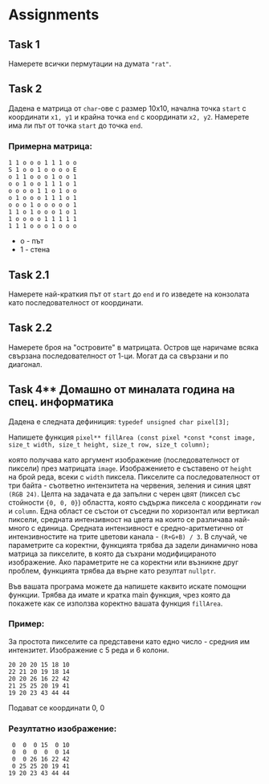 # Assignments

## Task 1
Намерете всички пермутации на думата `"rat"`.

## Task 2
Дадена e матрица от `char`-ове с размер 10х10, начална точка `start` с координати `x1, y1` и крайна точка `end` с координати `x2, y2`. Намерете има ли път от точка `start` до точка `end`.

### Примерна матрица:   
```
1 1 o o o 1 1 1 o o   
S 1 o o 1 o o o o E   
o 1 1 o o o 1 o o 1   
o o 1 o o 1 1 1 o 1   
o o o o 1 1 o 1 o o   
o 1 o o o 1 1 1 o 1   
o o o 1 o o o o o 1   
1 1 o 1 o o o 1 o 1   
1 o o o o 1 1 1 1 1   
1 1 1 o o o 1 o o o
```
- o - път
- 1 - стена

## Task 2.1
Намерете най-краткия път от `start` до `end` и го изведете на конзолата като последователност от координати.

## Task 2.2 
Намерете броя на "островите" в матрицата. Остров ще наричаме всяка свързана последователност от 1-ци. Могат да са свързани и по диагонал.


## Task 4** Домашно от миналата година на спец. информатика
Дадена е следната дефиниция:
`typedef unsigned char pixel[3];`

Напишете функция
`pixel** fillArea (const pixel *const *const image,
     size_t width, size_t height,
     size_t row, size_t column);`

която получава като аргумент изображение (последователност от пиксели) през матрицата `image`. Изображението е съставено от `height` на брой реда, всеки с `width` пиксела. Пикселите са последователност от три байта - съответно интензитета на червения, зеления и синия цвят `(RGB 24)`.
Целта на задачата е да запълни с черен цвят (пиксел със стойности `{0, 0, 0}`) областта, която съдържа пиксела с координати `row` и `column`. Една област се състои от съседни по хоризонтал или вертикал пиксели, средната интензивност на цвета на които се различава най-много с единица. Средната интензивност е средно-аритметично от интензивностите на трите цветови канала - `(R+G+B) / 3`.
В случай, че параметрите са коректни, функцията трябва да задели динамично нова матрица за пикселите, в която да съхрани модифицираното изображение. Ако параметрите не са коректни или възникне друг проблем, функцията трябва да върне като резултат `nullptr`.

Във вашата програма можете да напишете каквито искате помощни функции. Трябва да имате и кратка main функция, чрез която да покажете как се използва коректно вашата функция `fillArea`.

### Пример:
За простота пикселите са представени като едно число - средния им интензитет.
Изображение с 5 реда и 6 колони.

```
20 20 20 15 18 10   
22 21 20 19 18 14   
20 20 26 16 22 42   
21 25 25 20 19 41   
19 20 23 43 44 44   
```

Подават се координати 0, 0

### Резултатно изображение:
```
 0  0  0 15  0 10   
 0  0  0  0  0 14    
 0  0 26 16 22 42    
 0 25 25 20 19 41   
19 20 23 43 44 44  
``` 
